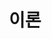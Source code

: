 ---
title: "이론"
layout: category
permalink: /algorithm/이론/
author_profile: true
sidebar_main: true
taxonomy: 이론
---